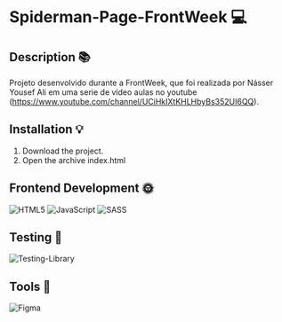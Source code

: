 # Spiderman-Page-FrontWeek 💻
## Description 📚
 Projeto desenvolvido durante a FrontWeek, que foi realizada por Násser Yousef Ali em uma serie de vídeo aulas no youtube (https://www.youtube.com/channel/UCiHkIXtKHLHbyBs352UI6QQ). 
## Installation 💡 
 1. Download the project.
2. Open the archive index.html 
 
## Frontend Development 🌞 
 ![HTML5](https://img.shields.io/badge/html5-%23E34F26.svg?style=for-the-badge&logo=html5&logoColor=white) ![JavaScript](https://img.shields.io/badge/javascript-%23323330.svg?style=for-the-badge&logo=javascript&logoColor=%23F7DF1E) ![SASS](https://img.shields.io/badge/SASS-hotpink.svg?style=for-the-badge&logo=SASS&logoColor=white) 
 
## Testing 💫 
 ![Testing-Library](https://img.shields.io/badge/-TestingLibrary-%23E33332?style=for-the-badge&logo=testing-library&logoColor=white) 
## Tools 🎨 
 ![Figma](https://img.shields.io/badge/figma-%23F24E1E.svg?style=for-the-badge&logo=figma&logoColor=white)
